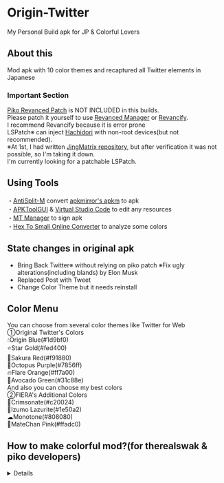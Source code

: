 # Origin-Twitter
My Personal Build apk for JP & Colorful Lovers<br>

## About this
Mod apk with 10 color themes and recaptured all Twitter elements in Japanese<br>

### Important Section
[Piko Revanced Patch](https://github.com/crimera/piko) is NOT INCLUDED in this builds.<br>
Please patch it yourself to use [Revanced Manager](https://github.com/ReVanced/revanced-manager) or [Revancify](https://github.com/decipher3114/Revancify).<br>
I recommend Revancify because it is error prone<br>
LSPatch※ can inject [Hachidori](https://github.com/Xposed-Modules-Repo/com.twifucker.hachidori) with non-root devices(but not recommended).<br>
※At 1st, I had written [JingMatrix repository](https://github.com/JingMatrix/LSPatch), but after verification it was not possible, so I'm taking it down.<br>
I'm currently looking for a patchable LSPatch.<br>

## Using Tools
・[AntiSplit-M](https://github.com/AbdurazaaqMohammed/AntiSplit-M) convert [apkmirror's apkm](https://www.apkmirror.com/apk/x-corp/twitter/) to apk<br>
・[APKToolGUI](https://github.com/AndnixSH/APKToolGUI) & [Virtual Studio Code](https://code.visualstudio.com/) to edit any resources<br>
・[MT Manager](https://mt2.cn) to sign apk<br>
・[Hex To Smali Online Converter](https://pantrif.github.io/HexToSmaliConverter/#) to analyze some colors<br>

## State changes in original apk
- Bring Back Twitter※ without relying on piko patch
※Fix ugly alterations(including blands) by Elon Musk<br>
- Replaced Post with Tweet
- Change Color Theme but it needs reinstall

## Color Menu
You can choose from several color themes like Twitter for Web<br>
①Original Twitter's Colors<br>
💧Origin Blue(#1d9bf0)<br>
⭐Star Gold(#fed400)<br>
🌸Sakura Red(#f91880)<br>
🐙Octopus Purple(#7856ff)<br>
🔥Flare Orange(#ff7a00)<br>
🥑Avocado Green(#31c88e)<br>
And also you can choose my best colors<br>
②FIERA's Additional Colors<br>
🌹Crimsonate(#c20024)<br>
💎Izumo Lazurite(#1e50a2)<br>
☁Monotone(#808080)<br>
🩷MateChan Pink(#ffadc0)<br>

## How to make colorful mod?(for therealswak & piko developers)
<details>
This may be a little confusing, but please use it as hints for a complete color patch implementation and Bring Back Twitter fix.<br>
This covers of piko's Bring Back Twitter patch partially.<br>
<br>
1: Replace “?dynamicColorGray1100” or “@color/gray_1100” in the file with “@color/twitter_blue”.<br>  
- res\layout\ocf_twitter_logo.xml
- res\layout\channels_toolbar_main.xml
- res\layout\login_toolbar_seamful_custom_view.xml
- style name="Theme.LaunchScreen"'s [windowSplashScreenBackground] in res\values\styles.xml
- [ic_launcher_background] in res\values\colors.xml<br>

2: Replace “#ff1d9bf0” with “@color/twitter_blue” in all files in the res folder except (res\values\)colors.xml and styles.xml.<br>

3: In styles.xml, change value of “coreColorBadgeVerified” for **<style name="TwitterBase.Dim" parent="@style/PaletteDim">**, **<style name="TwitterBase.LightsOut" parent="@style/PaletteLightsOut">** and **<style name="TwitterBase.Standard" parent="@style/PaletteStandard">** to @color/blue_500.<br>

4: In styles.xml, replace “abstractColorUnread” values of **<style name="PaletteDim" parent="@style/HorizonColorPaletteDark">**, **<style name="PaletteLightsOut" parent="@style/HorizonColorPaletteDark">** and **<style name="PaletteStandard" parent="@style/HorizonColorPaletteLight">** to @color/twitter_blue_opacity_50.<br>
And change the value of “abstractColorLink” in **<style name=“PaletteStandard” parent=“@style/HorizonColorPaletteLight”>** to @color/twitter_blue.<br>

At this point, the preparation is complete.<br>

5: In color.xml, change “badge_verified” value to @color/blue_500 and “twitter_blue” to #ff (any color code).<br>
In addition, change “deep_transparent_twitter_blue”, “twitter_blue_opacity_30”, “twitter_blue_opacity_50”, and “twitter_blue_opacity_58”, paying attention to # and the first two characters.<br>

6: Find two -0xE26410 values in the smali file and replace them with the FF (color code) specified in color.xml.<br>
Needless to say, note that it is necessary to convert to smali value. The location of the two smali files with hidden color codes varies from version to version, but the last two letters of the file name are the same, like yxx.smali and rxx.smali.<br>

The following is a brief description of what is done in each section.<br>
<details>
At 1's login_toolbar_seamful_custom_view.xml defines the color of the bird when first logging into Twitter. This and other parts of this work complete elements that Bring Back Twitter has not been able to return to.<br>
At 2, the work is to change the parts (such as the camera icon on the tweet screen) whose colors do not change even if the procedures described in 3 and below are performed.<br>
At 3 and beginning of 5, replace work is being done to change the badge color back to blue. This is because the same color as the theme may be difficult to recognize.<br>
At 4, the color of notification column is treated to be linked to the theme. Also, only in the light theme, the link color is not @color/twitter_blue, so the color is reflected by replacing it.<br>
</details>
</details>

## Credits
・[Twitter Inc.](https://twitter.com)：but it's gone…<br>
・[Web色見本 原色大辞典](https://www.colordic.org)：Help to Find any colors)<br>
・[Risa Yuzuki](https://yuzu-risa.com)：[Crimsonate](https://www.youtube.com/watch?v=LuN5t8xIcKM) name holder which is one of my most favorite song<br>
・[MateChan](https://matechan.com)：One of color is for him<br>
・And Another One Person...<br>
